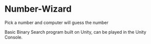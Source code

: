 # Number-Wizard
Pick a number and computer will guess the number

Basic Binary Search program built on Unity, can be played in the Unity Console.

